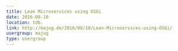 ```yaml
---
title: Lean Microservices using OSGi
date: 2016-08-10
location: tdb.
link: http://majug.de/2016/08/10/Lean-Microservices-using-OSGi/
usergroup: majug
type: usergroup
---
```

